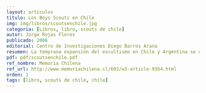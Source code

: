 ```yaml
---
layout: articulos
titulo: Los Boys Scouts en Chile
img: img/libros/scoutsenchile.jpg
categoria: [Libros, libro, scouts de chile]
autor: Jorge Rojas Flores
publicado: 2006
editorial: Centro de Investigaciones Diego Barros Arana
resumen: La temprana expansión del escultismo en Chile y Argentina se debe mucho a una circunstancia especial que alentó a su difusión la visita de Baden Powell en 1909. Esto se debía a que el ambiente intelectual y político de Latinoamérica ya era receptivo a las experiencias educativas que se desarrollaban en Estados Unidos y Europa.
pdf: pdf/scoutsenchile.pdf
ref_nombre: Memoria Chilena
ref_url: http://www.memoriachilena.cl/602/w3-article-9364.html
orden: 1
tags: [libro, scouts de chile, chile]
---
```

